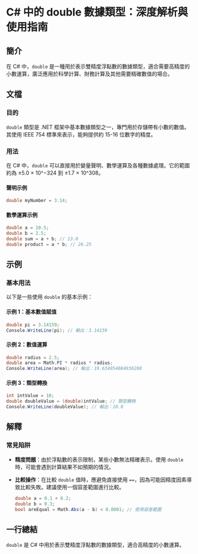 <!--
Meta Description: # C# 中的 double 數據類型：深度解析與使用指南 ## 簡介 在 C# 中，`double` 是一種用於表示雙精度浮點數的數據類型，適合需要高精度的小數運算，廣泛應用於科學計算、財務計算及其他需要精確數值的場合。 ## 文檔 ### 目的 `double` 類型是 .NET 框架中基本數據...
Meta Keywords: double, csharp, console, writeline, radius
-->

# C# 中的 double 數據類型：深度解析與使用指南

## 簡介
在 C# 中，`double` 是一種用於表示雙精度浮點數的數據類型，適合需要高精度的小數運算，廣泛應用於科學計算、財務計算及其他需要精確數值的場合。

## 文檔
### 目的
`double` 類型是 .NET 框架中基本數據類型之一，專門用於存儲帶有小數的數值。其使用 IEEE 754 標準來表示，能夠提供約 15-16 位數字的精度。

### 用法
在 C# 中，`double` 可以直接用於變量聲明、數學運算及各種數據處理。它的範圍約為 ±5.0 × 10^−324 到 ±1.7 × 10^308。

#### 聲明示例
```csharp
double myNumber = 3.14;
```

#### 數學運算示例
```csharp
double a = 10.5;
double b = 2.5;
double sum = a + b; // 13.0
double product = a * b; // 26.25
```

## 示例
### 基本用法
以下是一些使用 `double` 的基本示例：

#### 示例 1：基本數值賦值
```csharp
double pi = 3.14159;
Console.WriteLine(pi); // 輸出：3.14159
```

#### 示例 2：數值運算
```csharp
double radius = 2.5;
double area = Math.PI * radius * radius;
Console.WriteLine(area); // 輸出：19.634954084936208
```

#### 示例 3：類型轉換
```csharp
int intValue = 10;
double doubleValue = (double)intValue; // 類型轉換
Console.WriteLine(doubleValue); // 輸出：10.0
```

## 解釋
### 常見陷阱
- **精度問題**：由於浮點數的表示限制，某些小數無法精確表示。使用 `double` 時，可能會遇到計算結果不如預期的情況。
- **比較操作**：在比較 `double` 值時，應避免直接使用 `==`，因為可能因精度因素導致比較失敗。建議使用一個容差範圍進行比較。
  
  ```csharp
  double a = 0.1 + 0.2;
  double b = 0.3;
  bool areEqual = Math.Abs(a - b) < 0.0001; // 使用容差範圍
  ```

## 一行總結
`double` 是 C# 中用於表示雙精度浮點數的數據類型，適合高精度的小數運算。